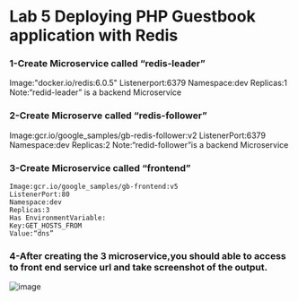 # Lab 5 Deploying PHP Guestbook application with Redis

### 1-Create Microservice called “redis-leader”
Image:"docker.io/redis:6.0.5"
Listenerport:6379
Namespace:dev
Replicas:1
Note:“redid-leader” is a backend Microservice

### 2-Create Microserve called “redis-follower”
Image:gcr.io/google_samples/gb-redis-follower:v2
ListenerPort:6379
Namespace:dev
Replicas:2
Note:“redid-follower”is a backend Microservice

### 3-Create Microservice called “frontend”
```
Image:gcr.io/google_samples/gb-frontend:v5
ListenerPort:80
Namespace:dev
Replicas:3
Has EnvironmentVariable:
Key:GET_HOSTS_FROM
Value:“dns”
```

### 4-After creating the 3 microservice,you should able to access to front end service url and take screenshot of the output.
![image](https://user-images.githubusercontent.com/28235504/210804266-8214d078-f4b7-4cdc-9caa-e77252e38d11.png)
